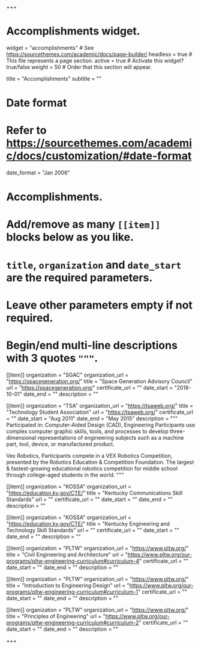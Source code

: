 +++
# Accomplishments widget.
widget = "accomplishments"  # See https://sourcethemes.com/academic/docs/page-builder/
headless = true  # This file represents a page section.
active = true  # Activate this widget? true/false
weight = 50  # Order that this section will appear.

title = "Accomplish&shy;ments"
subtitle = ""

# Date format
#   Refer to https://sourcethemes.com/academic/docs/customization/#date-format
date_format = "Jan 2006"

# Accomplishments.
#   Add/remove as many `[[item]]` blocks below as you like.
#   `title`, `organization` and `date_start` are the required parameters.
#   Leave other parameters empty if not required.
#   Begin/end multi-line descriptions with 3 quotes `"""`.

[[item]]
  organization = "SGAC"
  organization_url = "https://spacegeneration.org/"
  title = "Space Generation Advisory Council"
  url = "https://spacegeneration.org/"
  certificate_url = ""
  date_start = "2018-10-01"
  date_end = ""
  description = ""

[[item]]
  organization = "TSA"
  organization_url = "https://tsaweb.org/"
  title = "Technology Student Association"
  url = "https://tsaweb.org/"
  certificate_url = ""
  date_start = "Aug 2011"
  date_end = "May 2015"
  description = """
  Participated in:
  Computer-Aided Design (CAD), Engineering Participants use complex computer graphic skills, tools, and processes to develop three-dimensional representations of engineering subjects such as a machine part, tool, device, or manufactured product.

  Vex Robotics, Participants compete in a VEX Robotics Competition, presented by the Robotics Education & Competition Foundation. The largest & fastest-growing educational robotics competition for middle school through college-aged students in the world.
  """

[[item]]
  organization = "KOSSA"
  organization_url = "https://education.ky.gov/CTE/"
  title = "Kentucky Communications Skill Standards"
  url = ""
  certificate_url = ""
  date_start = ""
  date_end = ""
  description = ""

[[item]]
  organization = "KOSSA"
  organization_url = "https://education.ky.gov/CTE/"
  title = "Kentucky Engineering and Technology Skill Standards"
  url = ""
  certificate_url = ""
  date_start = ""
  date_end = ""
  description = ""

[[item]]
  organization = "PLTW"
  organization_url = "https://www.pltw.org/"
  title = "Civil Engineering and Architecture"
  url = "https://www.pltw.org/our-programs/pltw-engineering-curriculum#curriculum-4"
  certificate_url = ""
  date_start = ""
  date_end = ""
  description = ""

[[item]]
  organization = "PLTW"
  organization_url = "https://www.pltw.org/"
  title = "Introduction to Engineering Design"
  url = "https://www.pltw.org/our-programs/pltw-engineering-curriculum#curriculum-1"
  certificate_url = ""
  date_start = ""
  date_end = ""
  description = ""

[[item]]
  organization = "PLTW"
  organization_url = "https://www.pltw.org/"
  title = "Principles of Engineering"
  url = "https://www.pltw.org/our-programs/pltw-engineering-curriculum#curriculum-2"
  certificate_url = ""
  date_start = ""
  date_end = ""
  description = ""

+++
